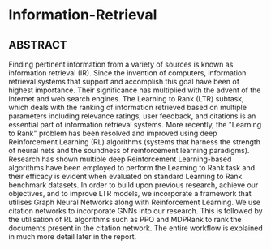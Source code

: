 # Information-Retrieval

## ABSTRACT 

Finding pertinent information from a variety of sources is known as information retrieval (IR). Since
the invention of computers, information retrieval systems that support and accomplish this goal have
been of highest importance. Their significance has multiplied with the advent of the Internet and web
search engines. The Learning to Rank (LTR) subtask, which deals with the ranking of information
retrieved based on multiple parameters including relevance ratings, user feedback, and citations is an
essential part of information retrieval systems. More recently, the "Learning to Rank" problem has
been resolved and improved using deep Reinforcement Learning (RL) algorithms (systems that harness
the strength of neural nets and the soundness of reinforcement learning paradigms). Research has
shown multiple deep Reinforcement Learning-based algorithms have been employed to perform the
Learning to Rank task and their efficacy is evident when evaluated on standard Learning to Rank
benchmark datasets.
In order to build upon previous research, achieve our objectives, and to improve LTR models, we
incorporate a framework that utilises Graph Neural Networks along with Reinforcement Learning. We
use citation networks to incorporate GNNs into our research. This is followed by the utilisation of RL
algorithms such as PPO and MDPRank to rank the documents present in the citation network. The
entire workflow is explained in much more detail later in the report.
